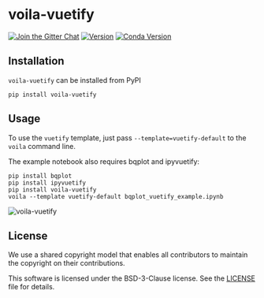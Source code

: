 # voila-vuetify

[![Join the Gitter Chat](https://badges.gitter.im/Join%20Chat.svg)](https://gitter.im/QuantStack/Lobby?utm_source=badge&utm_medium=badge&utm_campaign=pr-badge&utm_content=badge)
[![Version](https://img.shields.io/pypi/v/voila-vuetify.svg)](https://pypi.python.org/mariobuikhuizen/voila-vuetify)
[![Conda Version](https://img.shields.io/conda/vn/conda-forge/voila-vuetify.svg)](https://anaconda.org/conda-forge/voila-vuetify)

## Installation

`voila-vuetify` can be installed from PyPI

```
pip install voila-vuetify
```

## Usage

To use the `vuetify` template, just pass `--template=vuetify-default` to the `voila` command line.

The example notebook also requires bqplot and ipyvuetify:

```
pip install bqplot
pip install ipyvuetify
pip install voila-vuetify
voila --template vuetify-default bqplot_vuetify_example.ipynb
```

![voila-vuetify](https://user-images.githubusercontent.com/46192475/59274938-9c144f00-8c5b-11e9-961e-c33854b6e50a.gif)

## License

We use a shared copyright model that enables all contributors to maintain the
copyright on their contributions.

This software is licensed under the BSD-3-Clause license. See the
[LICENSE](LICENSE) file for details.
